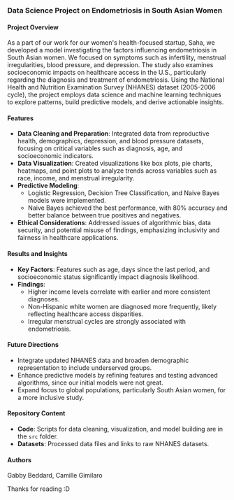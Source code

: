 ### Data Science Project on Endometriosis in South Asian Women

#### Project Overview
As a part of our work for our women's health-focused startup, Saha, we developed a model investigating the factors influencing endometriosis in South Asian women. We focused on symptoms such as infertility, menstrual irregularities, blood pressure, and depression. The study also examines socioeconomic impacts on healthcare access in the U.S., particularly regarding the diagnosis and treatment of endometriosis. Using the National Health and Nutrition Examination Survey (NHANES) dataset (2005-2006 cycle), the project employs data science and machine learning techniques to explore patterns, build predictive models, and derive actionable insights.

#### Features
- **Data Cleaning and Preparation**: Integrated data from reproductive health, demographics, depression, and blood pressure datasets, focusing on critical variables such as diagnosis, age, and socioeconomic indicators.
- **Data Visualization**: Created visualizations like box plots, pie charts, heatmaps, and point plots to analyze trends across variables such as race, income, and menstrual irregularity.
- **Predictive Modeling**:
  - Logistic Regression, Decision Tree Classification, and Naive Bayes models were implemented.
  - Naive Bayes achieved the best performance, with 80% accuracy and better balance between true positives and negatives.
- **Ethical Considerations**: Addressed issues of algorithmic bias, data security, and potential misuse of findings, emphasizing inclusivity and fairness in healthcare applications.

#### Results and Insights
- **Key Factors**: Features such as age, days since the last period, and socioeconomic status significantly impact diagnosis likelihood.
- **Findings**:
  - Higher income levels correlate with earlier and more consistent diagnoses.
  - Non-Hispanic white women are diagnosed more frequently, likely reflecting healthcare access disparities.
  - Irregular menstrual cycles are strongly associated with endometriosis.

#### Future Directions
- Integrate updated NHANES data and broaden demographic representation to include underserved groups.
- Enhance predictive models by refining features and testing advanced algorithms, since our initial models were not great.
- Expand focus to global populations, particularly South Asian women, for a more inclusive study.

#### Repository Content
- **Code**: Scripts for data cleaning, visualization, and model building are in the `src` folder.
- **Datasets**: Processed data files and links to raw NHANES datasets.

#### Authors
Gabby Beddard, Camille Gimilaro

Thanks for reading :D
